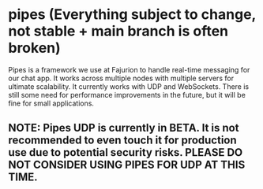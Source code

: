 # pipes (Everything subject to change, not stable + main branch is often broken)
Pipes is a framework we use at Fajurion to handle real-time messaging for our chat app. It works across multiple nodes with multiple servers for ultimate
scalability. It currently works with UDP and WebSockets. There is still some need for performance improvements in the future, but it will be fine for small applications.

## NOTE: Pipes UDP is currently in BETA. It is not recommended to even touch it for production use due to potential security risks. PLEASE DO NOT CONSIDER USING PIPES FOR UDP AT THIS TIME.

